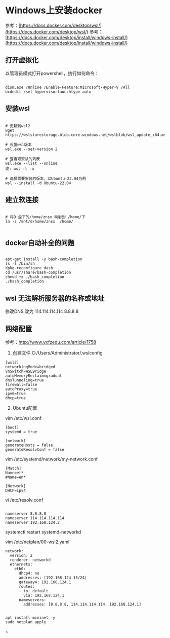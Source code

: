 
# Windows上安装docker


参考：[https://docs.docker.com/desktop/wsl/](https://docs.docker.com/desktop/wsl/)
参考：[https://docs.docker.com/desktop/install/windows-install/](https://docs.docker.com/desktop/install/windows-install/)


## 打开虚拟化

以管理员模式打开powershell，执行如何命令：
```

dism.exe /Online /Enable-Feature:Microsoft-Hyper-V /All
bcdedit /set hypervisorlaunchtype auto

```


## 安装wsl


```

# 更新到wsl2
wget https://wslstorestorage.blob.core.windows.net/wslblob/wsl_update_x64.msi

# 设置wsl版本
wsl.exe --set-version 2

# 查看可安装的列表
wsl.exe --list --online
或: wsl -l -o

# 选择需要安装的版本，以Ubuntu-22.04为例
wsl --install -d Ubuntu-22.04

```


## 建立软连接

```

# 将D:盘下的/home/znsx 映射到 /home/下
ln -s /mnt/d/home/znsx  /home/


```

## docker自动补全的问题

```

apt-get install -y bash-completion
ls -l /bin/sh
dpkg-reconfigure dash
cd /usr/share/bash-completion
chmod +x ./bash_completion
./bash_completion

```



## wsl 无法解析服务器的名称或地址

修改DNS
改为 
114.114.114.114
8.8.8.8



## 网络配置


参考：http://www.yxfzedu.com/article/1758


1. 创建文件 C:/Users/Administrator/.wslconfig
```
[wsl2]
networkingMode=bridged
vmSwitch=WSLBridge
autoMemoryReclaim=gradual
dnsTunneling=true
firewall=false
autoProxy=true
ipv6=true
dhcp=true

```

2. Ubuntu配置

vim /etc/wsl.conf
```
[boot]
systemd = true

[network]
generateHosts = false
generateResolvConf = false

```

vim /etc/systemd/network/my-network.conf
```
[Match]
Name=et*
#Name=en*
 
[Network]
DHCP=ipv4

```

vi /etc/resolv.conf
```

nameserver 8.8.8.8
nameserver 114.114.114.114
nameserver 192.168.124.2

```

systemctl restart systemd-networkd


vim /etc/netplan/00-wsl2.yaml
```
network:
  version: 2
  renderer: networkd
  ethernets:
    eth0:
      dhcp4: no
      addresses: [192.168.124.15/24]
      gateway4: 192.168.124.1
      routes:
      - to: default
        via: 192.168.124.1
      nameservers:
        addresses: [8.8.8.8, 114.114.114.114, 192.168.124.1]
```

```

apt install mininet -y
sudo netplan apply

```


~
